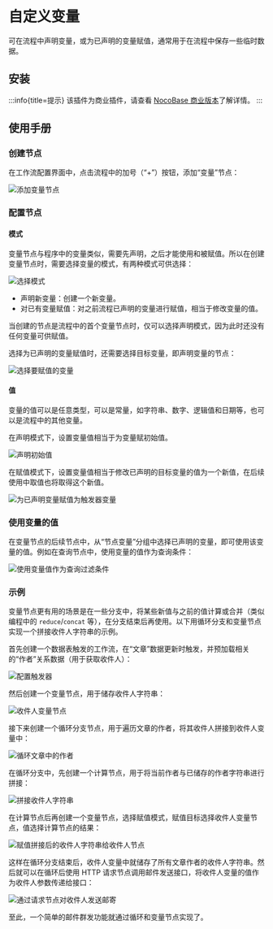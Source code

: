 # 自定义变量

可在流程中声明变量，或为已声明的变量赋值，通常用于在流程中保存一些临时数据。

## 安装

:::info{title=提示}
该插件为商业插件，请查看 [NocoBase 商业版本](https://www.nocobase.com/commercial-cn)了解详情。
:::

## 使用手册

### 创建节点

在工作流配置界面中，点击流程中的加号（“+”）按钮，添加“变量”节点：

![添加变量节点](https://static-docs.nocobase.com/53b1e48e777bfff7f2a08271526ef3ee.png)

### 配置节点

#### 模式

变量节点与程序中的变量类似，需要先声明，之后才能使用和被赋值。所以在创建变量节点时，需要选择变量的模式，有两种模式可供选择：

![选择模式](https://static-docs.nocobase.com/49d8b7b501de6faef6f303262aa14550.png)

- 声明新变量：创建一个新变量。
- 对已有变量赋值：对之前流程已声明的变量进行赋值，相当于修改变量的值。

当创建的节点是流程中的首个变量节点时，仅可以选择声明模式，因为此时还没有任何变量可供赋值。

选择为已声明的变量赋值时，还需要选择目标变量，即声明变量的节点：

![选择要赋值的变量](https://static-docs.nocobase.com/1ce8911548d7347e693d8cc8ac1953eb.png)

#### 值

变量的值可以是任意类型，可以是常量，如字符串、数字、逻辑值和日期等，也可以是流程中的其他变量。

在声明模式下，设置变量值相当于为变量赋初始值。

![声明初始值](https://static-docs.nocobase.com/4ce2c508986565ad537343013758c6a4.png)

在赋值模式下，设置变量值相当于修改已声明的目标变量的值为一个新值，在后续使用中取值也将取得这个新值。

![为已声明变量赋值为触发器变量](https://static-docs.nocobase.com/858bae180712ad279ae6a964a77a7659.png)

### 使用变量的值

在变量节点的后续节点中，从“节点变量”分组中选择已声明的变量，即可使用该变量的值。例如在查询节点中，使用变量的值作为查询条件：

![使用变量值作为查询过滤条件](https://static-docs.nocobase.com/1ca91c295254ff85999a1751499f14bc.png)

### 示例

变量节点更有用的场景是在一些分支中，将某些新值与之前的值计算或合并（类似编程中的 `reduce`/`concat` 等），在分支结束后再使用。以下用循环分支和变量节点实现一个拼接收件人字符串的示例。

首先创建一个数据表触发的工作流，在“文章”数据更新时触发，并预加载相关的“作者”关系数据（用于获取收件人）：

![配置触发器](https://static-docs.nocobase.com/93327530a93c695c637d74cdfdcd5cde.png)

然后创建一个变量节点，用于储存收件人字符串：

![收件人变量节点](https://static-docs.nocobase.com/d26fa4a7e7ee4f34e0d8392a51c6666e.png)

接下来创建一个循环分支节点，用于遍历文章的作者，将其收件人拼接到收件人变量中：

![循环文章中的作者](https://static-docs.nocobase.com/083fe62c943c17a643dc47ec2872e07c.png)

在循环分支中，先创建一个计算节点，用于将当前作者与已储存的作者字符串进行拼接：

![拼接收件人字符串](https://static-docs.nocobase.com/5d21a990162f32cb8818d27b16fd1bcd.png)

在计算节点后再创建一个变量节点，选择赋值模式，赋值目标选择收件人变量节点，值选择计算节点的结果：

![赋值拼接后的收件人字符串给收件人节点](https://static-docs.nocobase.com/fc40ed95dd9b61d924b7ca11b23f9482.png)

这样在循环分支结束后，收件人变量中就储存了所有文章作者的收件人字符串。然后就可以在循环后使用 HTTP 请求节点调用邮件发送接口，将收件人变量的值作为收件人参数传递给接口：

![通过请求节点对收件人发送邮寄](https://static-docs.nocobase.com/37f71aa1a63e172bcb2dce10a250947e.png)

至此，一个简单的邮件群发功能就通过循环和变量节点实现了。
